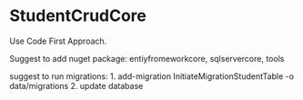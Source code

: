 # StudentCrudCore

Use Code First Approach.

Suggest to add nuget package: entiyfromeworkcore, sqlservercore, tools 

suggest to run migrations:  1. add-migration InitiateMigrationStudentTable -o data/migrations
                            2. update database
